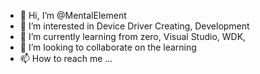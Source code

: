 - 👋 Hi, I’m @MentalElement
- 👀 I’m interested in Device Driver Creating, Development
- 🌱 I’m currently learning from zero, Visual Studio, WDK,
- 💞️ I’m looking to collaborate on the learning
- 📫 How to reach me ...

<!---
MentalElement/MentalElement is a ✨ special ✨ repository because its `README.md` (this file) appears on your GitHub profile.
You can click the Preview link to take a look at your changes.
--->
